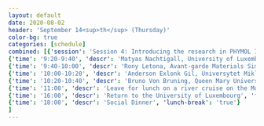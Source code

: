 ```yaml
---
layout: default
date: 2020-08-02
header: 'September 14<sup>th</sup> (Thursday)'
color-bg: true
categories: [schedule]
combined: [{'session': 'Session 4: Introducing the research in PHYMOL II', }, {'time': '9:00-9:20', 'descr':'Humahuti Dihingia, Universytet Miklaja (DC 1)' ,'talk': 'true'},
{'time': '9:20-9:40', 'descr': 'Matyas Nachtigall, University of Luxembourg (DC 7)', 'talk': 'true'},
{'time': '9:40-10:00', 'descr': 'Rony Letona, Avant-garde Materials Simulations (DC 9)', 'talk': 'true'},
{'time': '10:00-10:20', 'descr': 'Anderson Exlonk Gil, Universytet Miklaja (DC 10)', 'talk': 'true'},
{'time': '10:20-10:40', 'descr': 'Bruno Von Bruning, Queen Mary University of London (DC 11)', 'talk': 'true'},
{'time': '11:00', 'descr': 'Leave for lunch on a river cruise on the Moselle', 'fun': 'true'},
{'time': '16:00', 'descr': 'Return to the University of Luxembourg', 'fun': 'true'},
{'time': '18:00', 'descr': 'Social Dinner', 'lunch-break': 'true'}
]
---
```

